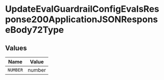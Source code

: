 # UpdateEvalGuardrailConfigEvalsResponse200ApplicationJSONResponseBody72Type


## Values

| Name     | Value    |
| -------- | -------- |
| `NUMBER` | number   |